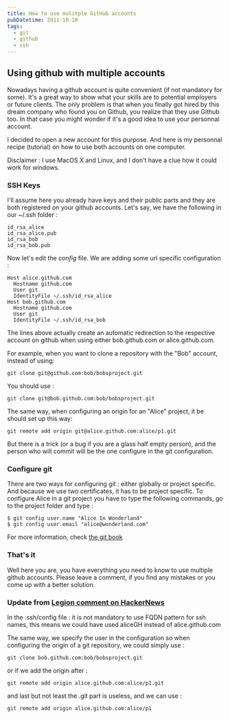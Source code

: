 ```yaml
---
title: How to use mulitple GitHub accounts
pubDatetime: 2011-10-18
tags:
  - git
  - github
  - ssh
---
```


## Using github with multiple accounts

Nowadays having a github account is quite convenient (if not mandatory for some). It's a great way to show what your skills are to potential employers or future clients. The only problem is that when you finally got hired by this dream company who found you on Github, you realize that they use Github too. In that case you might wonder if it's a good idea to use your personnal account.

I decided to open a new account for this purpose. And here is my personnal recipe (tutorial) on how to use both accounts on one computer.

Disclaimer : I use MacOS X and Linux, and I don't have a clue how it could work for windows.

### SSH Keys

I'll assume here you already have keys and their public parts and they are both registered on your github accounts. Let's say, we have the following in our \~/.ssh folder :

    id_rsa_alice
    id_rsa_alice.pub
    id_rsa_bob
    id_rsa_bob.pub

Now let's edit the _config_ file. We are adding some url specific configuration :

    Host alice.github.com
      Hostname github.com
      User git
      IdentityFile ~/.ssh/id_rsa_alice
    Host bob.github.com
      Hostname github.com
      User git
      IdentityFile ~/.ssh/id_rsa_bob

The lines above actually create an automatic redirection to the respective account on github when using either bob.github.com or alice.github.com.

For example, when you want to clone a repository with the "Bob" account, instead of using:

    git clone git@github.com:bob/bobsproject.git

You should use :

    git clone git@bob.github.com:bob/bobsproject.git

The same way, when configuring an origin for an "Alice" project, it be should set up this way:

    git remote add origin git@alice.github.com:alice/p1.git

But there is a trick (or a bug if you are a glass half empty person), and the person who will commit will be the one configure in the git configuration.

### Configure git

There are two ways for configuring git : either globally or project specific. And because we use two certificates, it has to be project specific. To configure Alice in a git project you have to type the following commands, go to the project folder and type :

    $ git config user.name "Alice In Wonderland"
    $ git config user.email "alice@wonderland.com"

For more information, check [the git book](http://book.git-scm.com/2_setup_and_initialization.html)

### That's it

Well here you are, you have everything you need to know to use multiple github accounts. Please leave a comment, if you find any mistakes or you come up with a better solution.

### Update from [Legion comment on HackerNews](http://news.ycombinator.com/item?id=3332459)

In the .ssh/config file : it is not mandatory to use FQDN pattern for ssh names, this means we could have used aliceGH instead of alice.github.com

The same way, we specify the user in the configuration so when configuring the origin of a git repository, we could simply use :

    git clone bob.github.com:bob/bobsproject.git

or if we add the origin after :

    git remote add origin alice.github.com:alice/p1.git

and last but not least the .git part is useless, and we can use :

    git remote add origin alice.github.com:alice/p1
